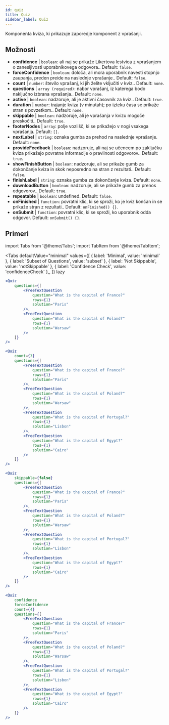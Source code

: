 ```yaml
---
id: quiz 
title: Quiz
sidebar_label: Quiz
---
```


Komponenta kviza, ki prikazuje zaporedje komponent z vprašanji.

## Možnosti

* __confidence__ | `boolean`: ali naj se prikaže Likertova lestvica z vprašanjem o zanesljivosti uporabnikovega odgovora.. Default: `false`.
* __forceConfidence__ | `boolean`: določa, ali mora uporabnik navesti stopnjo zaupanja, preden preide na naslednje vprašanje.. Default: `false`.
* __count__ | `number`: število vprašanj, ki jih želite vključiti v kviz.. Default: `none`.
* __questions__ | `array (required)`: nabor vprašanj, iz katerega bodo naključno izbrana vprašanja.. Default: `none`.
* __active__ | `boolean`: nadzoruje, ali je aktivni časovnik za kviz.. Default: `true`.
* __duration__ | `number`: trajanje kviza (v minutah); po izteku časa se prikaže stran s povzetkom.. Default: `none`.
* __skippable__ | `boolean`: nadzoruje, ali je vprašanja v kvizu mogoče preskočiti.. Default: `true`.
* __footerNodes__ | `array`: polje vozlišč, ki se prikažejo v nogi vsakega vprašanja. Default: `[]`.
* __nextLabel__ | `string`: oznaka gumba za prehod na naslednje vprašanje. Default: `none`.
* __provideFeedback__ | `boolean`: nadzoruje, ali naj se učencem po zaključku kviza prikažejo povratne informacije o pravilnosti odgovorov.. Default: `true`.
* __showFinishButton__ | `boolean`: nadzoruje, ali se prikaže gumb za dokončanje kviza in skok neposredno na stran z rezultati.. Default: `false`.
* __finishLabel__ | `string`: oznaka gumba za dokončanje kviza. Default: `none`.
* __downloadButton__ | `boolean`: nadzoruje, ali se prikaže gumb za prenos odgovorov.. Default: `true`.
* __repeatable__ | `boolean`: undefined. Default: `false`.
* __onFinished__ | `function`: povratni klic, ki se sproži, ko je kviz končan in se prikaže stran z rezultati.. Default: `onFinished() {}`.
* __onSubmit__ | `function`: povratni klic, ki se sproži, ko uporabnik odda odgovor. Default: `onSubmit() {}`.


## Primeri

import Tabs from '@theme/Tabs';
import TabItem from '@theme/TabItem';

<Tabs
    defaultValue="minimal"
    values={[
        { label: 'Minimal', value: 'minimal' },
        { label: 'Subset of Questions', value: 'subset' },
        { label: 'Not Skippable', value: 'notSkippable' },
        { label: 'Confidence Check', value: 'confidenceCheck' },,
    ]}
    lazy
>

<TabItem value="minimal">

```jsx live
<Quiz
    questions={[
        <FreeTextQuestion 
            question="What is the capital of France?" 
            rows={1} 
            solution="Paris" 
        />,
        <FreeTextQuestion 
            question="What is the capital of Poland?" 
            rows={1} 
            solution="Warsaw" 
        />
    ]}
/>
```
</TabItem>

<TabItem value="subset">

```jsx live
<Quiz
    count={3}
    questions={[
        <FreeTextQuestion 
            question="What is the capital of France?" 
            rows={1} 
            solution="Paris" 
        />,
        <FreeTextQuestion 
            question="What is the capital of Poland?" 
            rows={1} 
            solution="Warsaw" 
        />,
        <FreeTextQuestion 
            question="What is the capital of Portugal?" 
            rows={1} 
            solution="Lisbon" 
        />,     
        <FreeTextQuestion 
            question="What is the capital of Egypt?" 
            rows={1} 
            solution="Cairo" 
        />
    ]}
/>
```
</TabItem>

<TabItem value="notSkippable" >

```jsx live
<Quiz
    skippable={false}
    questions={[
        <FreeTextQuestion 
            question="What is the capital of France?" 
            rows={1} 
            solution="Paris" 
        />,
        <FreeTextQuestion 
            question="What is the capital of Poland?" 
            rows={1} 
            solution="Warsaw" 
        />,
        <FreeTextQuestion 
            question="What is the capital of Portugal?" 
            rows={1} 
            solution="Lisbon" 
        />,     
        <FreeTextQuestion 
            question="What is the capital of Egypt?" 
            rows={1} 
            solution="Cairo" 
        />
    ]}
/>
```
</TabItem>

<TabItem value="confidenceCheck">

```jsx live
<Quiz
    confidence
    forceConfidence
    count={4}
    questions={[
        <FreeTextQuestion 
            question="What is the capital of France?" 
            rows={1} 
            solution="Paris" 
        />,
        <FreeTextQuestion 
            question="What is the capital of Poland?" 
            rows={1} 
            solution="Warsaw" 
        />,
        <FreeTextQuestion 
            question="What is the capital of Portugal?" 
            rows={1} 
            solution="Lisbon" 
        />,     
        <FreeTextQuestion 
            question="What is the capital of Egypt?" 
            rows={1} 
            solution="Cairo" 
        />
    ]}
/>
```
</TabItem>

</Tabs>
